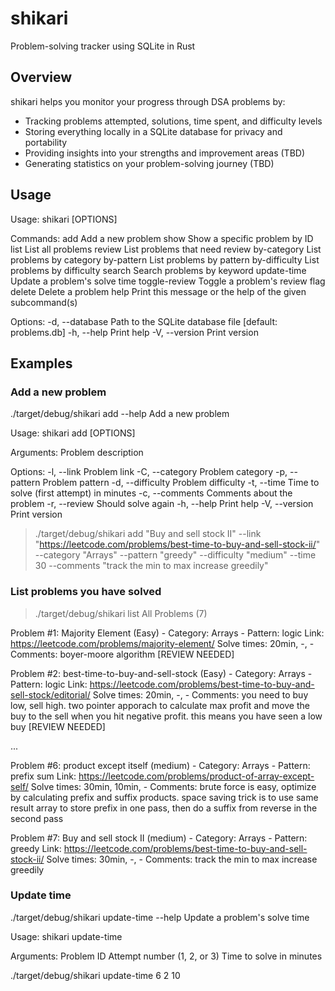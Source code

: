 # shikari
Problem-solving tracker using SQLite in Rust

## Overview

shikari helps you monitor your progress through DSA problems by:
- Tracking problems attempted, solutions, time spent, and difficulty levels
- Storing everything locally in a SQLite database for privacy and portability
- Providing insights into your strengths and improvement areas (TBD)
- Generating statistics on your problem-solving journey (TBD)

## Usage
Usage: shikari [OPTIONS] <COMMAND>

Commands:
  add            Add a new problem
  show           Show a specific problem by ID
  list           List all problems
  review         List problems that need review
  by-category    List problems by category
  by-pattern     List problems by pattern
  by-difficulty  List problems by difficulty
  search         Search problems by keyword
  update-time    Update a problem's solve time
  toggle-review  Toggle a problem's review flag
  delete         Delete a problem
  help           Print this message or the help of the given subcommand(s)

Options:
  -d, --database <DATABASE>  Path to the SQLite database file [default: problems.db]
  -h, --help                 Print help
  -V, --version              Print version

## Examples
### Add a new problem
./target/debug/shikari add --help
Add a new problem

Usage: shikari add [OPTIONS] <DESCRIPTION>

Arguments:
  <DESCRIPTION>  Problem description

Options:
  -l, --link <LINK>              Problem link
  -C, --category <CATEGORY>      Problem category
  -p, --pattern <PATTERN>        Problem pattern
  -d, --difficulty <DIFFICULTY>  Problem difficulty
  -t, --time <TIME>              Time to solve (first attempt) in minutes
  -c, --comments <COMMENTS>      Comments about the problem
  -r, --review                   Should solve again
  -h, --help                     Print help
  -V, --version                  Print version
  
> ./target/debug/shikari add "Buy and sell stock II" --link "https://leetcode.com/problems/best-time-to-buy-and-sell-stock-ii/" --category "Arrays" --pattern "greedy" --difficulty "medium" --time 30 --comments "track the min to max increase greedily"

### List problems you have solved
> ./target/debug/shikari list
All Problems (7)

Problem #1: Majority Element (Easy) - Category: Arrays - Pattern: logic
  Link: https://leetcode.com/problems/majority-element/
  Solve times: 20min, -, -
  Comments: boyer-moore algorithm
  [REVIEW NEEDED]

Problem #2: best-time-to-buy-and-sell-stock (Easy) - Category: Arrays - Pattern: logic
  Link: https://leetcode.com/problems/best-time-to-buy-and-sell-stock/editorial/
  Solve times: 20min, -, -
  Comments: you need to buy low, sell high. two pointer apporach to calculate max profit and move the buy to the sell when you hit negative profit. this means you have seen a low buy
  [REVIEW NEEDED]

...

Problem #6: product except itself (medium) - Category: Arrays - Pattern: prefix sum
  Link: https://leetcode.com/problems/product-of-array-except-self/
  Solve times: 30min, 10min, -
  Comments: brute force is easy, optimize by calculating prefix and suffix products. space saving trick is to use same result array to store prefix in one pass, then do a suffix from reverse in the second pass

Problem #7: Buy and sell stock II (medium) - Category: Arrays - Pattern: greedy
  Link: https://leetcode.com/problems/best-time-to-buy-and-sell-stock-ii/
  Solve times: 30min, -, -
  Comments: track the min to max increase greedily

### Update time
./target/debug/shikari update-time --help
Update a problem's solve time

Usage: shikari update-time <ID> <ATTEMPT> <MINUTES>

Arguments:
  <ID>       Problem ID
  <ATTEMPT>  Attempt number (1, 2, or 3)
  <MINUTES>  Time to solve in minutes
  
./target/debug/shikari update-time 6 2 10

